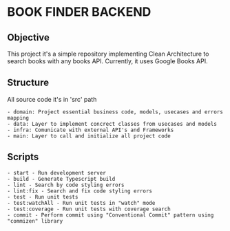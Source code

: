 # BOOK FINDER BACKEND

## Objective

This project it's a simple repository implementing Clean Architecture to search books with any books API. Currently, it uses Google Books API.

## Structure
All source code it's in 'src' path

```
- domain: Project essential business code, models, usecases and errors mapping
- data: Layer to implement concrect classes from usecases and models
- infra: Comunicate with external API's and Frameworks
- main: Layer to call and initialize all project code
```

## Scripts

```
- start - Run development server
- build - Generate Typescript build
- lint - Search by code styling errors
- lint:fix - Search and fix code styling errors
- test - Run unit tests
- test:watchAll - Run unit tests in "watch" mode
- test:coverage - Run unit tests with coverage search
- commit - Perform commit using "Conventional Commit" pattern using "commizen" library
```


